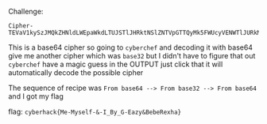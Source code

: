 Challenge:
```
Cipher- TEVaV1kySzJMQkZHNldLWEpaWkdLTUJSTlJHRktNSlZNTVpGTTQyMk5FWUcyVENWTlJURkMzVE1NWkpIU01LR0xGTUhBTktLTk5GR1lXTE5LWkpWVVdESU41TVZRTUNM
```

This is a base64 cipher so going to ```cyberchef``` and decoding it with base64 give me another cipher which was ```base32``` but I didn't have to 
figure that out ```cyberchef``` have a magic guess in the OUTPUT just click that it will automatically decode the possible cipher

The sequence of recipe was ```From base64 --> From base32 --> From base64``` and I got my flag

flag: ```cyberhack{Me-Myself-&-I_By_G-Eazy&BebeRexha}```
